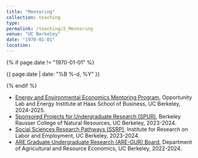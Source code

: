 ```yaml
---
title: "Mentoring"
collection: teaching
type:
permalink: /teaching/2_Mentoring
venue: "UC Berkeley"
date: "1970-01-01"
location:
---
```

{% if page.date != "1970-01-01" %}
  <p class="post-date">{{ page.date | date: "%B %-d, %Y" }}</p>
{% endif %}

- [Energy and Environmental Economics Mentoring Program](https://www.olab.berkeley.edu/energyinstitute-sloan), Opportunity Lab and Energy Institute at Haas School of Business, UC Berkeley, 2024-2025.
- [Sponsored Projects for Undergraduate Research (SPUR)](https://nature.berkeley.edu/undergraduate-research/spur/node/11037), Berkeley Rausser College of Natural Resources, UC Berkeley, 2023-2024.
- [Social Sciences Research Pathways (SSRP)](https://irle.berkeley.edu/student-opportunities/social-science-research-pathways/), Institute for Research on Labor and Employment, UC Berkeley, 2023-2024.
- [ARE Graduate Undergraduate Research (ARE-GUR) Board](https://are.berkeley.edu/eep/research-opportunities), Department of Agricultural and Resource Economics, UC Berkeley, 2022-2024.
